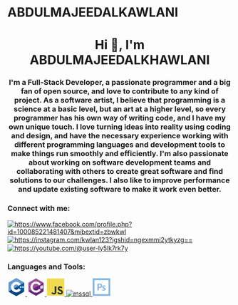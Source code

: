 # ABDULMAJEEDALKAWLANI
<h1 align="center">Hi 👋, I'm ABDULMAJEEDALKHAWLANI</h1>
<h3 align="center">I'm a Full-Stack Developer, a passionate programmer and a big fan of open source, and love to contribute to any kind of project. As a software artist, I believe that programming is a science at a basic level, but an art at a higher level, so every programmer has his own way of writing code, and I have my own unique touch. I love turning ideas into reality using coding and design, and have the necessary experience working with different programming languages ​​and development tools to make things run smoothly and efficiently. I'm also passionate about working on software development teams and collaborating with others to create great software and find solutions to our challenges. I also like to improve performance and update existing software to make it work even better.</h3>

<h3 align="left">Connect with me:</h3>
<p align="left">
<a href="https://fb.com/https://www.facebook.com/profile.php?id=100085221481407&mibextid=zbwkwl" target="blank"><img align="center" src="https://raw.githubusercontent.com/rahuldkjain/github-profile-readme-generator/master/src/images/icons/Social/facebook.svg" alt="https://www.facebook.com/profile.php?id=100085221481407&mibextid=zbwkwl" height="30" width="40" /></a>
<a href="https://instagram.com/https://instagram.com/kwlan123?igshid=ngexmmi2ytkyzg==" target="blank"><img align="center" src="https://raw.githubusercontent.com/rahuldkjain/github-profile-readme-generator/master/src/images/icons/Social/instagram.svg" alt="https://instagram.com/kwlan123?igshid=ngexmmi2ytkyzg==" height="30" width="40" /></a>
<a href="https://www.youtube.com/c/https://youtube.com/@user-ly5lk7rk7y" target="blank"><img align="center" src="https://raw.githubusercontent.com/rahuldkjain/github-profile-readme-generator/master/src/images/icons/Social/youtube.svg" alt="https://youtube.com/@user-ly5lk7rk7y" height="30" width="40" /></a>
</p>

<h3 align="left">Languages and Tools:</h3>
<p align="left"> <a href="https://www.w3schools.com/cpp/" target="_blank" rel="noreferrer"> <img src="https://raw.githubusercontent.com/devicons/devicon/master/icons/cplusplus/cplusplus-original.svg" alt="cplusplus" width="40" height="40"/> </a> <a href="https://www.w3schools.com/cs/" target="_blank" rel="noreferrer"> <img src="https://raw.githubusercontent.com/devicons/devicon/master/icons/csharp/csharp-original.svg" alt="csharp" width="40" height="40"/> </a> <a href="https://developer.mozilla.org/en-US/docs/Web/JavaScript" target="_blank" rel="noreferrer"> <img src="https://raw.githubusercontent.com/devicons/devicon/master/icons/javascript/javascript-original.svg" alt="javascript" width="40" height="40"/> </a> <a href="https://www.microsoft.com/en-us/sql-server" target="_blank" rel="noreferrer"> <img src="https://www.svgrepo.com/show/303229/microsoft-sql-server-logo.svg" alt="mssql" width="40" height="40"/> </a> <a href="https://www.photoshop.com/en" target="_blank" rel="noreferrer"> <img src="https://raw.githubusercontent.com/devicons/devicon/master/icons/photoshop/photoshop-line.svg" alt="photoshop" width="40" height="40"/> </a> </p>
